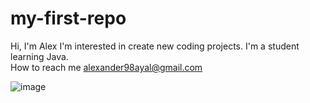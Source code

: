 # my-first-repo
Hi, I'm Alex 
I'm interested in create new coding projects. 
I'm a student learning Java.  
How to reach me alexander98ayal@gmail.com 

 
![image](https://unsplash.com/photos/woman-with-dslr-camera-e616t35Vbeg)
